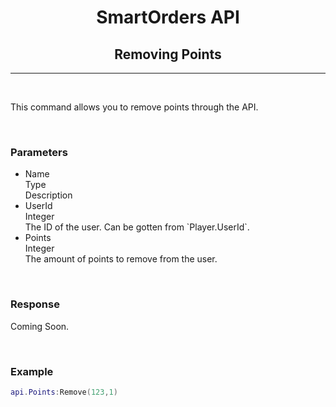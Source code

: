 <div align="center">

# **SmartOrders API**
## **Removing Points**
---
</div>

<br>

This command allows you to remove points through the API.

<br>

### **Parameters**

<div class="container">
  <ul class="responsive-table">
    <li class="table-header">
      <div class="col col-1">Name</div>
      <div class="col col-2">Type</div>
      <div class="col col-3">Description</div>
    </li>
    <li class="table-row">
      <div class="col col-1" data-label="Name">UserId</div>
      <div class="col col-2" data-label="Type">Integer</div>
      <div class="col col-3" data-label="Description">The ID of the user. Can be gotten from `Player.UserId`.</div>
    </li>
    <li class="table-row">
      <div class="col col-1" data-label="Name">Points</div>
      <div class="col col-2" data-label="Type">Integer</div>
      <div class="col col-3" data-label="Description">The amount of points to remove from the user.</div>
    </li>
  </ul>
</div>

<br>

### **Response**

Coming Soon.

<br>

### **Example**

```lua
api.Points:Remove(123,1)
```